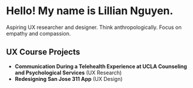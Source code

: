 # Hello! My name is Lillian Nguyen.
Aspiring UX researcher and designer. Think anthropologically. 
Focus on empathy and compassion. 

## UX Course Projects
* **Communication During a Telehealth Experience at UCLA Counseling and Psychological Services** (UX Research)
* **Redesigning San Jose 311 App** (UX Design)


